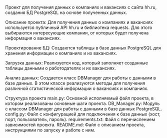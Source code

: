 Проект для получения данных о компаниях и вакансиях с сайта hh.ru, создания БД PostgreSQL на основе полученных данных.

Описание проекта: 
Для получения данных о компаниях и вакансиях используется публичный API hh.ru и библиотека requests. Для этого выбираются интересующие компании, от которых будет получена информация о вакансиях.

Проектирование БД: 
Создаются таблицы в базе данных PostgreSQL для хранения информации о компаниях и их вакансиях.

Загрузка данных: 
Реализуется код, который заполняет созданные таблицы данными о работодателях и их вакансиях.

Анализ данных: 
Создается класс DBManager для работы с данными в базе данных. В этом классе реализуются методы для получения различной статистической информации о вакансиях и компаниях.

Структура проекта main.py: Основной исполняемый файл проекта, в котором реализованы основные шаги проекта. 
DB_Manager.py: Модуль с классом DBManager для работы с данными в базе данных PostgreSQL. 
config.py: Файл с конфигурацией для подключения к базе данных (хост, порт, пользователь, пароль). 
requirements.txt: Файл с перечислением зависимостей проекта. 
README.md: Файл с описанием проекта, инструкциями по запуску и работе с ним.
